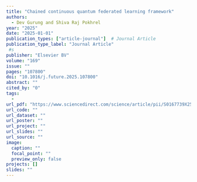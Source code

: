 ```yaml
---
title: "Chained continuous quantum federated learning framework"
authors:
  - Dev Gurung and Shiva Raj Pokhrel
year: "2025"
date: "2025-01-01"
publication_types: ["article-journal"]  # Journal Article
publication_type_label: "Journal Article"
 #s
publisher: "Elsevier BV"
volume: "169"
issue: ""
pages: "107800"
doi: "10.1016/j.future.2025.107800"
abstract: ""
cited_by: "0"
tags:
  - 
url_pdf: "https://www.sciencedirect.com/science/article/pii/S0167739X25000950"
url_code: ""
url_dataset: ""
url_poster: ""
url_project: ""
url_slides: ""
url_source: ""
image:
  caption: ""
  focal_point: ""
  preview_only: false
projects: []
slides: ""
---
```

